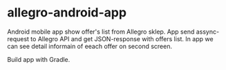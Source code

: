 # allegro-android-app
Android mobile app show offer's list from Allegro sklep.
App send assync-request to Allegro API and get JSON-response with offers list.
In app we can see detail informain of eeach offer on second screen.

Build app with Gradle.
